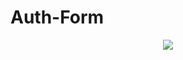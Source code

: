 # Auth-Form
<div id="header" align="center">
  <img src="https://giphy.com/embed/hTBdZxUHG2r0XwLFSL" />
</div>
